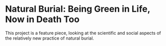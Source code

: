 # Natural Burial: Being Green in Life, Now in Death Too

This project is a feature piece, looking at the scientific and social aspects of the relatively new practice of natural burial. 
